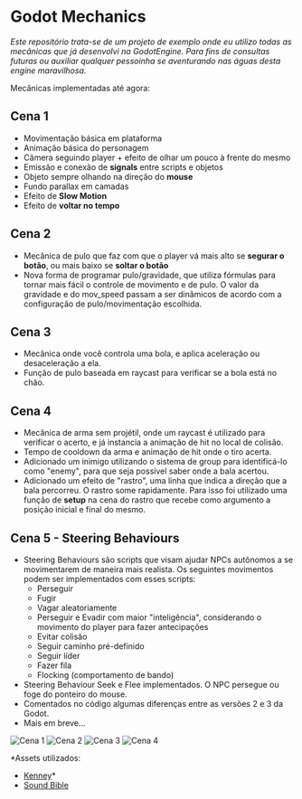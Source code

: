 # Godot Mechanics

*Este repositório trata-se de um projeto de exemplo onde eu utilizo todas as mecânicas que já desenvolvi na GodotEngine. Para fins de consultas futuras ou auxiliar qualquer pessoinha se aventurando nas águas desta engine maravilhosa.*

Mecânicas implementadas até agora:
## Cena 1
- Movimentação básica em plataforma
- Animação básica do personagem
- Câmera seguindo player + efeito de olhar um pouco à frente do mesmo
- Emissão e conexão de **signals** entre scripts e objetos
- Objeto sempre olhando na direção do **mouse**
- Fundo parallax em camadas
- Efeito de **Slow Motion**
- Efeito de **voltar no tempo**
## Cena 2
- Mecânica de pulo que faz com que o player vá mais alto se **segurar o botão**, ou mais baixo se **soltar o botão**
- Nova forma de programar pulo/gravidade, que utiliza fórmulas para tornar mais fácil o controle de movimento e de pulo. O valor da gravidade e do mov_speed passam a ser dinâmicos de acordo com a configuração de pulo/movimentação escolhida.
## Cena 3
- Mecânica onde você controla uma bola, e aplica aceleração ou desaceleração a ela.
- Função de pulo baseada em raycast para verificar se a bola está no chão.
## Cena 4
- Mecânica de arma sem projétil, onde um raycast é utilizado para verificar o acerto, e já instancia a animação de hit no local de colisão.
- Tempo de cooldown da arma e animação de hit onde o tiro acerta.
- Adicionado um inimigo utilizando o sistema de group para identificá-lo como "enemy", para que seja possível saber onde a bala acertou.
- Adicionado um efeito de "rastro", uma linha que indica a direção que a bala percorreu. O rastro some rapidamente. Para isso foi utilizado uma função de **setup** na cena do rastro que recebe como argumento a posição inicial e final do mesmo.
## Cena 5 - **Steering Behaviours**
- Steering Behaviours são scripts que visam ajudar NPCs autônomos a se movimentarem de maneira mais realista. Os seguintes movimentos podem ser implementados com esses scripts:
  - Perseguir
  - Fugir
  - Vagar aleatoriamente
  - Perseguir e Evadir com maior "inteligência", considerando o movimento do player para fazer antecipações
  - Evitar colisão
  - Seguir caminho pré-definido
  - Seguir líder
  - Fazer fila
  - Flocking (comportamento de bando)
- Steering Behaviour Seek e Flee implementados. O NPC persegue ou foge do ponteiro do mouse.
- Comentados no código algumas diferenças entre as versões 2 e 3 da Godot.
- Mais em breve...


![Cena 1](https://github.com/Doc-McCoy/godot_mechanics/blob/master/prints/print1.PNG)
![Cena 2](https://github.com/Doc-McCoy/godot_mechanics/blob/master/prints/print2.png)
![Cena 3](https://github.com/Doc-McCoy/godot_mechanics/blob/master/prints/print3.png)
![Cena 4](https://github.com/Doc-McCoy/godot_mechanics/blob/master/prints/print4.png)


*Assets utilizados:

- [Kenney](https://www.kenney.nl/assets/simplified-platformer-pack)*
- [Sound Bible](http://soundbible.com/)
